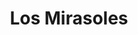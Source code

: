 ---
title: "Los Mirasoles"
url: /ciudad-autonoma-de-buenos-aires/los-mirasoles/
shop: alimentación sana
---